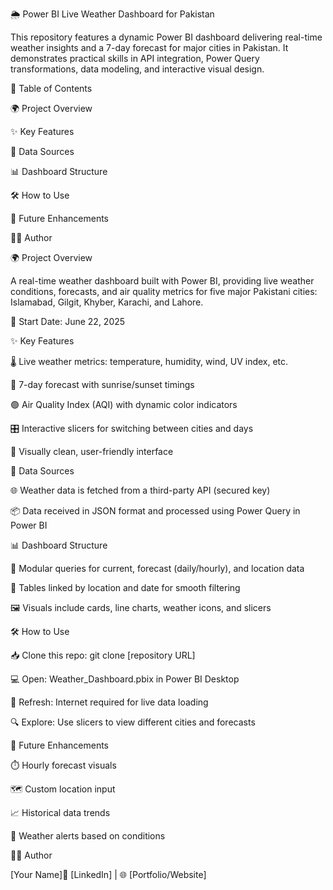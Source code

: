 🌦️ Power BI Live Weather Dashboard for Pakistan

This repository features a dynamic Power BI dashboard delivering real-time weather insights and a 7-day forecast for major cities in Pakistan. It demonstrates practical skills in API integration, Power Query transformations, data modeling, and interactive visual design.

📌 Table of Contents

🌍 Project Overview

✨ Key Features

🔗 Data Sources

📊 Dashboard Structure

🛠️ How to Use

🚀 Future Enhancements

👨‍💻 Author

🌍 Project Overview

A real-time weather dashboard built with Power BI, providing live weather conditions, forecasts, and air quality metrics for five major Pakistani cities: Islamabad, Gilgit, Khyber, Karachi, and Lahore.

📅 Start Date: June 22, 2025

✨ Key Features

🌡️ Live weather metrics: temperature, humidity, wind, UV index, etc.

📆 7-day forecast with sunrise/sunset timings

🟢 Air Quality Index (AQI) with dynamic color indicators

🎛️ Interactive slicers for switching between cities and days

🧼 Visually clean, user-friendly interface

🔗 Data Sources

🌐 Weather data is fetched from a third-party API (secured key)

📦 Data received in JSON format and processed using Power Query in Power BI

📊 Dashboard Structure

🔄 Modular queries for current, forecast (daily/hourly), and location data

🧩 Tables linked by location and date for smooth filtering

🖼️ Visuals include cards, line charts, weather icons, and slicers

🛠️ How to Use

📥 Clone this repo: git clone [repository URL]

💻 Open: Weather_Dashboard.pbix in Power BI Desktop

🔄 Refresh: Internet required for live data loading

🔍 Explore: Use slicers to view different cities and forecasts

🚀 Future Enhancements

⏱️ Hourly forecast visuals

🗺️ Custom location input

📈 Historical data trends

🚨 Weather alerts based on conditions

👨‍💻 Author

[Your Name]🔗 [LinkedIn] | 🌐 [Portfolio/Website]

